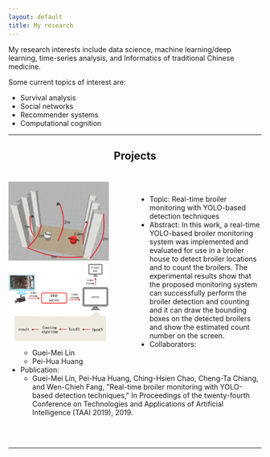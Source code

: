 ```yaml
---
layout: default
title: My research
---
```


My research interests include data science, machine learning/deep learning, time-series analysis, and Informatics of traditional
Chinese medicine.  

Some current topics of interest are: 
* Survival analysis
* Social networks
* Recommender systems
* Computational cognition

<hr>

<h2 style="text-align: center">Projects</h2>


<br/>

<div class="frame">
    <img src="environment.png" align="left" style="margin-top:5px; margin-right:81px; width:200px" alt="environment"/>
    <img src="arch.png" align="left" style="margin-top:5px; margin-right:81px; width:200px" alt="architecture"/>
</div>









<br/>

* Topic: Real-time broiler monitoring with YOLO-based detection techniques
* Abstract: In this work, a real-time YOLO-based broiler monitoring system was implemented and evaluated for use in a broiler house to detect broiler locations and to count
the broilers. The experimental results show that the proposed monitoring system can successfully perform the broiler detection
and counting and it can draw the bounding boxes on the detected broilers and show the estimated count number on the screen.
* Collaborators:
  * Guei-Mei Lin
  * Pei-Hua Huang
* Publication:
  * Guei-Mei Lin, Pei-Hua Huang, Ching-Hsien Chao, Cheng-Ta Chiang, and Wen-Chieh Fang, "Real-time broiler monitoring with YOLO-based detection techniques," In Proceedings of the twenty-fourth Conference on Technologies and Applications of Artificial Intelligence (TAAI 2019), 2019.

<br/>

<br/>

<hr>

